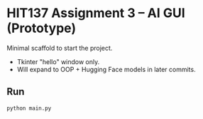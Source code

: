 # HIT137 Assignment 3 – AI GUI (Prototype)

Minimal scaffold to start the project.
- Tkinter "hello" window only.
- Will expand to OOP + Hugging Face models in later commits.

## Run
```bash
python main.py


